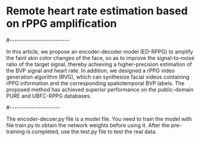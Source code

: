 # Remote heart rate estimation based on rPPG amplification

#-------------------------

In this article, we propose an encoder-decoder model (ED-RPPG) to amplify the faint skin color changes of the face, so as to improve the signal-to-noise ratio of the target signal, thereby achieving a higher-precision estimation of the BVP signal and heart rate. In addition, we designed a rPPG video generation algorithm (RVG), which can synthesize facial videos containing rPPG information and the corresponding spatiotemporal BVP labels. The proposed method has achieved superior performance on the public-domain PURE and UBFC-RPPG databases.

#---------------------

The encoder-decoer.py file is a model file. You need to train the model with file train.py to obtain the network weights before using it.
After the pre-training is completed, use the test.py file to test the real data.
